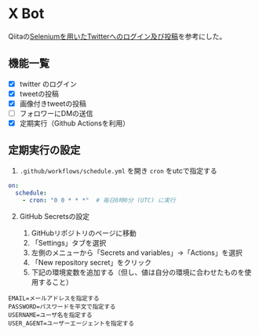 # X Bot

Qiitaの[Seleniumを用いたTwitterへのログイン及び投稿](https://qiita.com/rinodrops/items/f1cd9c3ddf6cd8a20d05)を参考にした。

## 機能一覧

- [x] twitter のログイン
- [x] tweetの投稿
- [x] 画像付きtweetの投稿
- [ ] フォロワーにDMの送信
- [x] 定期実行（Github Actionsを利用）

## 定期実行の設定

1. `.github/workflows/schedule.yml` を開き `cron` をutcで指定する

```yaml
on:
  schedule:
    - cron: "0 0 * * *"  # 毎日0時0分 (UTC) に実行
```

2. GitHub Secretsの設定

    1. GitHubリポジトリのページに移動
    1. 「Settings」タブを選択
    1. 左側のメニューから「Secrets and variables」→「Actions」を選択
    1. 「New repository secret」をクリック
    1. 下記の環境変数を追加する（但し、値は自分の環境に合わせたものを使用すること）

```
EMAIL=メールアドレスを指定する
PASSWORD=パスワードを平文で指定する
USERNAME=ユーザ名を指定する
USER_AGENT=ユーザーエージェントを指定する
```
